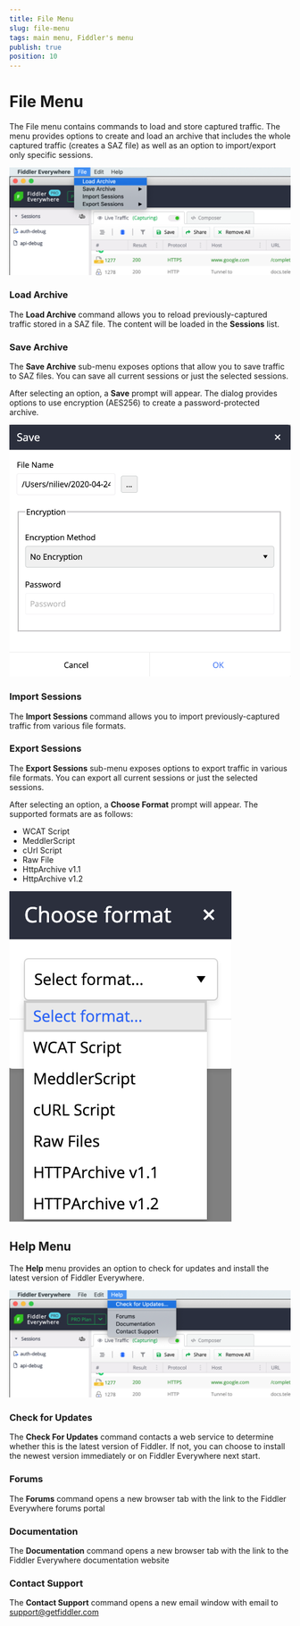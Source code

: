 ```yaml
---
title: File Menu
slug: file-menu
tags: main menu, Fiddler's menu
publish: true
position: 10
---
```


# File Menu

The File menu contains commands to load and store captured traffic. The menu provides options to create and load an archive that includes the whole captured traffic (creates a SAZ file) as well as an option to import/export only specific sessions.

![load-archive](../images/menu/menu-load-archive.png)

### Load Archive

The **Load Archive** command allows you to reload previously-captured traffic stored in a SAZ file. The content will be loaded in the **Sessions** list.

### Save Archive

The **Save Archive** sub-menu exposes options that allow you to save traffic to SAZ files. You can save all current sessions or just the selected sessions. 

After selecting an option, a **Save** prompt will appear. The dialog provides options to use encryption (AES256) to create a password-protected archive.

![save-archive-choose-format](../images/menu/menu-save-archive-002.png)

### Import Sessions

The **Import Sessions** command allows you to import previously-captured traffic from various file formats.

### Export Sessions

The **Export Sessions** sub-menu exposes options to export traffic in various file formats. You can export all current sessions or just the selected sessions. 

After selecting an option, a **Choose Format** prompt will appear. The supported formats are as follows:
- WCAT Script
- MeddlerScript
- cUrl Script
- Raw File
- HttpArchive v1.1
- HttpArchive v1.2

![export-sessions-choose-format](../images/menu/menu-export-sessions-002.png)

## Help Menu

The **Help** menu provides an option to check for updates and install the latest version of Fiddler Everywhere.

![check-for-update](../images/menu/menu-help-update.png)

### Check for Updates

The **Check For Updates** command contacts a web service to determine whether this is the latest version of Fiddler. If not, you can choose to install the newest version immediately or on Fiddler Everywhere next start.

### Forums

The **Forums** command opens a new browser tab with the link to the Fiddler Everywhere forums portal

### Documentation

The **Documentation** command opens a new browser tab with the link to the Fiddler Everywhere documentation website

### Contact Support

The **Contact Support** command opens a new email window with email to support@getfiddler.com
